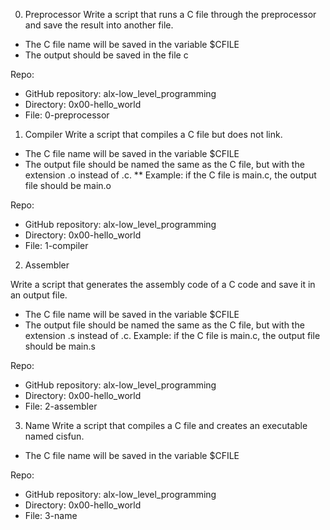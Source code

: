 0. Preprocessor
Write a script that runs a C file through the preprocessor and save the result into another file.

* The C file name will be saved in the variable $CFILE
* The output should be saved in the file c

Repo:

* GitHub repository: alx-low_level_programming
* Directory: 0x00-hello_world
* File: 0-preprocessor


1. Compiler
Write a script that compiles a C file but does not link.

* The C file name will be saved in the variable $CFILE
* The output file should be named the same as the C file, but with the extension .o instead of .c.
** Example: if the C file is main.c, the output file should be main.o

Repo:

* GitHub repository: alx-low_level_programming
* Directory: 0x00-hello_world
* File: 1-compiler

2. Assembler

Write a script that generates the assembly code of a C code and save it in an output file.

* The C file name will be saved in the variable $CFILE
* The output file should be named the same as the C file, but with the extension .s instead of .c.
Example: if the C file is main.c, the output file should be main.s

Repo:

* GitHub repository: alx-low_level_programming
* Directory: 0x00-hello_world
* File: 2-assembler

3. Name
Write a script that compiles a C file and creates an executable named cisfun.

* The C file name will be saved in the variable $CFILE

Repo:

* GitHub repository: alx-low_level_programming
* Directory: 0x00-hello_world
* File: 3-name
